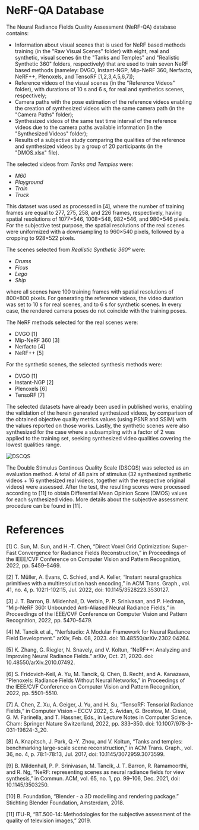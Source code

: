 # NeRF-QA Database

The Neural Radiance Fields Quality Assessment (NeRF-QA) database contains: 

+ Information about visual scenes that is used for NeRF based methods training (in the "Raw Visual Scenes" folder) with eight, real and synthetic, visual scenes (in the "Tanks and Temples" and "Realistic Synthetic 360" folders, respectively) that are used to train seven NeRF based methods (nameley: DVGO, Instant-NGP, Mip-NeRF 360, Nerfacto, NeRF++, Plenoxels, and TensoRF [1,2,3,4,5,6,7]);
+ Reference videos of the visual scenes (in the "Reference Videos" folder), with durations of 10 s and 6 s, for real and synthetics scenes, respectively;
+ Camera paths with the pose estimation of the reference videos enabling the creation of synthesized videos with the same camera path (in the "Camera Paths" folder);
+ Synthesized videos of the same test time interval of the reference videos due to the camera paths available information (in the "Synthesized Videos" folder);
+ Results of a subjective study comparing the qualities of the reference and synthesized videos by a group of 20 participants (in the "DMOS.xlsx" file).

The selected videos from *Tanks and Temples* were:
+ *M60*
+ *Playground*
+ *Train*
+ *Truck* 

This dataset was used as processed in [4], where the number of training frames are equal to 277, 275, 258, and 226 frames, respectively, having spatial resolutions of 1077×546, 1008×548, 982×546, and 980×546 pixels. For the subjective test purpose, the spatial resolutions of the real scenes were uniformized with a downsampling to 960×540 pixels, followed by a cropping to 928×522 pixels.

The scenes selected from *Realistic Synthetic 360º* were:
+ *Drums*
+ *Ficus*
+ *Lego* 
+ *Ship*

where all scenes have 100 training frames with spatial resolutions of 800×800 pixels. For generating the reference videos, the video duration was set to 10 s for real scenes, and to 6 s for synthetic scenes. In every case, the rendered camera poses do not coincide with the training poses.

The NeRF methods selected for the real scenes were:
+ DVGO [1]
+ Mip-NeRF 360 [3]
+ Nerfacto [4]
+ NeRF++ [5] 

For the synthetic scenes, the selected synthesis methods were:
+ DVGO [1]
+ Instant-NGP [2]
+ Plenoxels [6]
+ TensoRF [7]

The selected datasets have already been used in published works, enabling the validation of the herein generated synthesized videos, by comparison of the obtained objective quality metrics values (using PSNR and SSIM) with the values reported on those works. Lastly, the synthetic scenes were also synthesized for the case where a subsampling with a factor of 2 was applied to the training set, seeking synthesized video qualities covering the lowest qualities range.

![DSCQS](https://github.com/pedrogcmartin/NeRF-QA-Database/blob/main/images/DSCQS.jpg)

The Double Stimulus Continous Quality Scale (DSCQS) was selected as an evaluation method. A total of 48 pairs of stimulus (32 synthesized synthetic videos + 16 synthesized real videos, together with the respective original videos) were assessed. After the test, the resulting scores were processed according to [11] to obtain Differential Mean Opinion Score (DMOS) values for each synthesized video. More details about the subjective assessment procedure can be found in [11].

# References

[1] C. Sun, M. Sun, and H.-T. Chen, “Direct Voxel Grid Optimization: Super-Fast Convergence for Radiance Fields Reconstruction,” in Proceedings of the IEEE/CVF Conference on Computer Vision and Pattern Recognition, 2022, pp. 5459–5469.

[2] T. Müller, A. Evans, C. Schied, and A. Keller, “Instant neural graphics primitives with a multiresolution hash encoding,” in ACM Trans. Graph., vol. 41, no. 4, p. 102:1-102:15, Jul. 2022, doi: 10.1145/3528223.3530127.

[3] J. T. Barron, B. Mildenhall, D. Verbin, P. P. Srinivasan, and P. Hedman, “Mip-NeRF 360: Unbounded Anti-Aliased Neural Radiance Fields,” in Proceedings of the IEEE/CVF Conference on Computer Vision and Pattern Recognition, 2022, pp. 5470–5479.

[4] M. Tancik et al., “Nerfstudio: A Modular Framework for Neural Radiance Field Development.” arXiv, Feb. 08, 2023. doi: 10.48550/arXiv.2302.04264.

[5] K. Zhang, G. Riegler, N. Snavely, and V. Koltun, “NeRF++: Analyzing and Improving Neural Radiance Fields.” arXiv, Oct. 21, 2020. doi: 10.48550/arXiv.2010.07492.

[6] S. Fridovich-Keil, A. Yu, M. Tancik, Q. Chen, B. Recht, and A. Kanazawa, “Plenoxels: Radiance Fields Without Neural Networks,” in Proceedings of the IEEE/CVF Conference on Computer Vision and Pattern Recognition, 2022, pp. 5501–5510.

[7] A. Chen, Z. Xu, A. Geiger, J. Yu, and H. Su, “TensoRF: Tensorial Radiance Fields,” in Computer Vision – ECCV 2022, S. Avidan, G. Brostow, M. Cissé, G. M. Farinella, and T. Hassner, Eds., in Lecture Notes in Computer Science. Cham: Springer Nature Switzerland, 2022, pp. 333–350. doi: 10.1007/978-3-031-19824-3_20.

[8] A. Knapitsch, J. Park, Q.-Y. Zhou, and V. Koltun, “Tanks and temples: benchmarking large-scale scene reconstruction,” in ACM Trans. Graph., vol. 36, no. 4, p. 78:1-78:13, Jul. 2017, doi: 10.1145/3072959.3073599.

[9] B. Mildenhall, P. P. Srinivasan, M. Tancik, J. T. Barron, R. Ramamoorthi, and R. Ng, “NeRF: representing scenes as neural radiance fields for view synthesis,” in Commun. ACM, vol. 65, no. 1, pp. 99–106, Dec. 2021, doi: 10.1145/3503250.

[10] B. Foundation, “Blender - a 3D modelling and rendering package.” Stichting Blender Foundation, Amsterdam, 2018.

[11] ITU-R, “BT.500-14: Methodologies for the subjective assessment of the quality of television images,” 2019.
